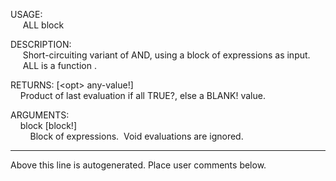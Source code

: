 USAGE:  
&nbsp;&nbsp;&nbsp;&nbsp;&nbsp;ALL&nbsp;block&nbsp;  
  
DESCRIPTION:  
&nbsp;&nbsp;&nbsp;&nbsp;&nbsp;Short-circuiting&nbsp;variant&nbsp;of&nbsp;AND,&nbsp;using&nbsp;a&nbsp;block&nbsp;of&nbsp;expressions&nbsp;as&nbsp;input.  
&nbsp;&nbsp;&nbsp;&nbsp;&nbsp;ALL&nbsp;is&nbsp;a&nbsp;function&nbsp;.  
  
RETURNS:&nbsp;[&lt;opt&gt;&nbsp;any-value!]  
&nbsp;&nbsp;&nbsp;&nbsp;Product&nbsp;of&nbsp;last&nbsp;evaluation&nbsp;if&nbsp;all&nbsp;TRUE?,&nbsp;else&nbsp;a&nbsp;BLANK!&nbsp;value.  
  
ARGUMENTS:  
&nbsp;&nbsp;&nbsp;&nbsp;block&nbsp;[block!]  
&nbsp;&nbsp;&nbsp;&nbsp;&nbsp;&nbsp;&nbsp;&nbsp;Block&nbsp;of&nbsp;expressions.&nbsp;&nbsp;Void&nbsp;evaluations&nbsp;are&nbsp;ignored.  
___
Above this line is autogenerated. Place user comments below.